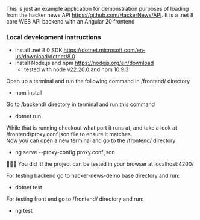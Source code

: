 
This is just an example application for demonstration purposes of loading from the hacker news API https://github.com/HackerNews/API.  It is a .net 8 core WEB API backend with an Angular 20 frontend 

<h3>Local development instructions</h3>

* install .net 8.0 SDK https://dotnet.microsoft.com/en-us/download/dotnet/8.0
* install Node.js and npm https://nodejs.org/en/download  
  * tested with node v22.20.0 and npm 10.9.3

Open up a terminal and run the following command in /frontend/ directory
* npm install

Go to /backend/ directory in terminal and run this command
* dotnet run

While that is running checkout what port it runs at, and take a look at /frontend/proxy.conf.json file to ensure it matches.  
Now you can open a new terminal and go to the /frontend/ directory
* ng serve --proxy-config proxy.conf.json

🥳🎆🥳 You did it! the project can be tested in your browser at localhost:4200/

For testing backend go to hacker-news-demo base directory and run:  
* dotnet test

For testing front end go to /frontend/ directory and run:
* ng test
